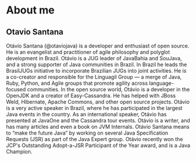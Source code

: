 # About me

## Otavio Santana

Otávio Santana \(@otaviojava\) is a developer and enthusiast of open source. He is an evangelist and practitioner of agile philosophy and polyglot development in Brazil. Otávio is a JUG leader of JavaBahia and SouJava, and a strong supporter of Java communities in Brazil. In Brazil he leads the BrasilJUGs initiative to incorporate Brazilian JUGs into joint activities. He is a co-creator and responsible for the Linguagil Group — a merge of Java, Ruby, Python, and Agile groups that promote agility across language-focused communities. In the open source world, Otávio is a developer in the OpenJDK and a creator of Easy-Cassandra. He has helped with JBoss Weld, Hibernate, Apache Commons, and other open source projects. Otávio is a very active speaker in Brazil, where he has participated in the largest Java events in the country. As an international speaker, Otávio has presented at JavaOne and the Cassandra tour events. Otávio is a writer, and has many articles and even a book on JVM Internals. Otávio Santana means to “make the future Java” by working on several Java Specification Requests \(JSR\) as part of the Java Expert group. Otávio recently won the JCP's Outstanding Adopt-a-JSR Participant of the Year award, and is a Java Champion.

